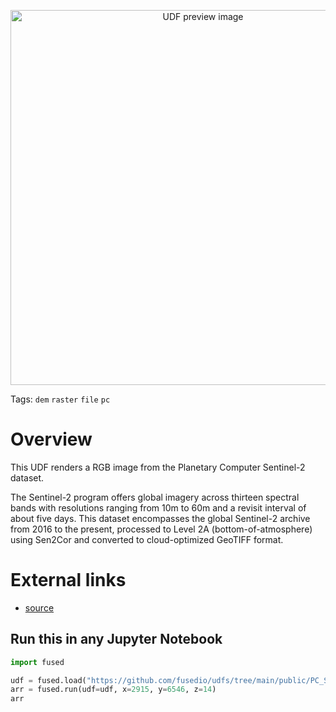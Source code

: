 <!--fused:preview-->
<p align="center"><img src="https://fused-magic.s3.us-west-2.amazonaws.com/docs_assets/github_udfs_repo/mecca_sentinel2.png" width="600" alt="UDF preview image"></p>

<!--fused:tags-->
Tags: `dem` `raster` `file` `pc`

<!--fused:readme-->
# Overview

This UDF renders a RGB image from the Planetary Computer Sentinel-2 dataset.

The Sentinel-2 program offers global imagery across thirteen spectral bands with resolutions ranging from 10m to 60m and a revisit interval of about five days. This dataset encompasses the global Sentinel-2 archive from 2016 to the present, processed to Level 2A (bottom-of-atmosphere) using Sen2Cor and converted to cloud-optimized GeoTIFF format.


# External links

- [source](https://planetarycomputer.microsoft.com/dataset/sentinel-2-l2a)

## Run this in any Jupyter Notebook

```python
import fused

udf = fused.load("https://github.com/fusedio/udfs/tree/main/public/PC_Sentinel2")
arr = fused.run(udf=udf, x=2915, y=6546, z=14)
arr
```
